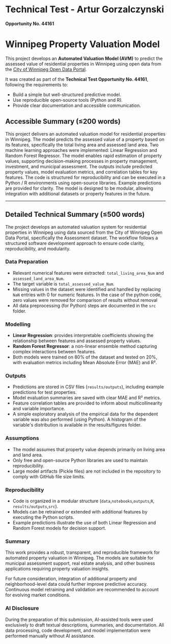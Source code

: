 # Technical Test - Artur Gorzalczynski

**Opportunity No. 44161**

# Winnipeg Property Valuation Model

This project develops an **Automated Valuation Model (AVM)** to predict the assessed value of residential properties in Winnipeg using open data from the [City of Winnipeg Open Data Portal](https://data.winnipeg.ca/Assessment-Taxation-Corporate/Assessment-Parcels/d4mq-wa44/about_data).

It was created as part of the **Technical Test Opportunity No. 44161**, following the requirements to:

- Build a simple but well-structured predictive model.
- Use reproducible open-source tools (Python and R).
- Provide clear documentation and accessible communication.

## Accessible Summary (≤200 words)

This project delivers an automated valuation model for residential properties in Winnipeg. The model predicts the assessed value of a property based on its features, specifically the total living area and assessed land area. Two machine learning approaches were implemented: Linear Regression and Random Forest Regressor. The model enables rapid estimation of property values, supporting decision-making processes in property management, investment, and municipal assessment. The outputs include predicted property values, model evaluation metrics, and correlation tables for key features. The code is structured for reproducibility and can be executed in a Python / R environments using open-source libraries. Example predictions are provided for clarity. The model is designed to be modular, allowing integration with additional datasets or property features in the future.

---

## Detailed Technical Summary (≤500 words)

The project develops an automated valuation system for residential properties in Winnipeg using data sourced from the City of Winnipeg Open Data Portal, specifically the Assessment dataset. The workflow follows a structured software development approach to ensure code clarity, reproducibility, and modularity.

### Data Preparation

- Relevant numerical features were extracted: `total_living_area_Num` and `assessed_land_area_Num`.
- The target variable is `total_assessed_value_Num`.
- Missing values in the dataset were identified and handled by replacing `NaN` entries with 0 for numeric features. In the case of the python code, zero values ​​were removed for comparison of results without removal
- All data preprocessing (for Python) steps are documented in the `src` folder.

### Modelling

- **Linear Regression**: provides interpretable coefficients showing the relationship between features and assessed property values.
- **Random Forest Regressor**: a non-linear ensemble method capturing complex interactions between features.
- Both models were trained on 80% of the dataset and tested on 20%, with evaluation metrics including Mean Absolute Error (MAE) and R².

### Outputs

- Predictions are stored in CSV files (`results/outputs`), including example predictions for test properties.
- Model evaluation summaries are saved with clear MAE and R² metrics.
- Feature correlation tables are provided to inform about multicollinearity and variable importance.
- A simple exploratory analysis of the empirical data for the dependent variable was also performed (using Python). A histogram of the variable's distribution is available in the results/figures folder.

### Assumptions

- The model assumes that property value depends primarily on living area and land area.
- Only free and open-source Python libraries are used to maintain reproducibility.
- Large model artifacts (Pickle files) are not included in the repository to comply with GitHub file size limits.

### Reproducibility

- Code is organized in a modular structure (`data`,`notebooks`,`outputs`,`R`, `results/outputs`,`src`).
- Models can be retrained or extended with additional features by executing the Python scripts.
- Example predictions illustrate the use of both Linear Regression and Random Forest models for decision support.

### Summary

This work provides a robust, transparent, and reproducible framework for automated property valuation in Winnipeg. The models are suitable for municipal assessment support, real estate analysis, and other business applications requiring property valuation insights.

For future consideration, integration of additional property and neighborhood-level data could further improve predictive accuracy. Continuous model retraining and validation are recommended to account for evolving market conditions.

### AI Disclosure

During the preparation of this submission, AI-assisted tools were used exclusively to draft textual descriptions, summaries, and documentation. All data processing, code development, and model implementation were performed manually without AI assistance.
